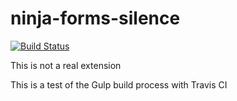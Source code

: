 # ninja-forms-silence

[![Build Status](https://travis-ci.org/wpninjas/ninja-forms-silence.svg?branch=master)](https://travis-ci.org/wpninjas/ninja-forms-silence)

This is not a real extension

This is a test of the Gulp build process with Travis CI